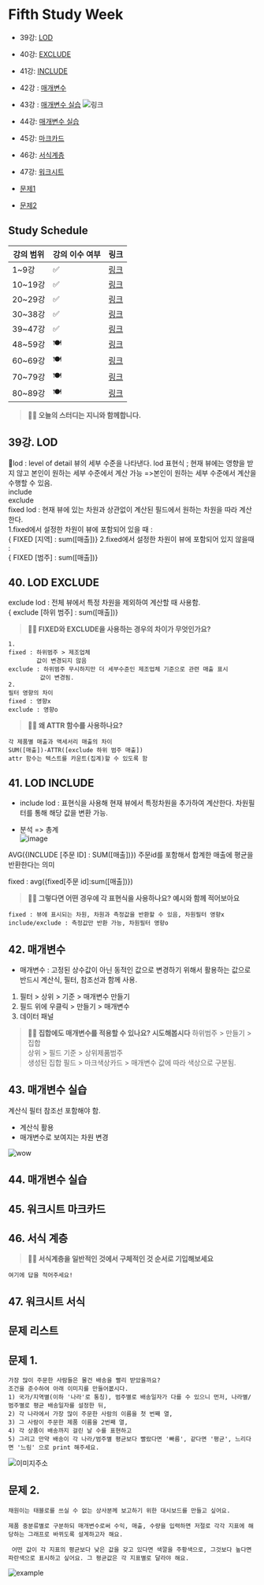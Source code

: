 # Fifth Study Week

- 39강: [LOD](#39강-lod)

- 40강: [EXCLUDE](#40-lod-exclude)

- 41강: [INCLUDE](#41-lod-include)

- 42강 : [매개변수](#42-매개변수)

- 43강 : [매개변수 실습](#43-매개변수-실습) 
![링크](https://youtu.be/GJvB8hBqeE8?si=3jIj1iymZHZ7mBam)

- 44강: [매개변수 실습](#44-매개변수-실습)

- 45강: [마크카드](#45-워크시트-마크카드)

- 46강: [서식계층](#46-서식-계층)

- 47강: [워크시트](#47-워크시트-서식)

- [문제1](#문제-1)

- [문제2](#문제-2)

## Study Schedule

| 강의 범위     | 강의 이수 여부 | 링크                                                                                                        |
|--------------|---------|-----------------------------------------------------------------------------------------------------------|
| 1~9강        |  ✅      | [링크](https://www.youtube.com/watch?v=AXkaUrJs-Ko&list=PL87tgIIryGsa5vdz6MsaOEF8PK-YqK3fz&index=84)       |
| 10~19강      | ✅      | [링크](https://www.youtube.com/watch?v=AXkaUrJs-Ko&list=PL87tgIIryGsa5vdz6MsaOEF8PK-YqK3fz&index=75)       |
| 20~29강      | ✅      | [링크](https://www.youtube.com/watch?v=AXkaUrJs-Ko&list=PL87tgIIryGsa5vdz6MsaOEF8PK-YqK3fz&index=65)       |
| 30~38강      | ✅      | [링크](https://www.youtube.com/watch?v=e6J0Ljd6h44&list=PL87tgIIryGsa5vdz6MsaOEF8PK-YqK3fz&index=55)       |
| 39~47강      | ✅      | [링크](https://www.youtube.com/watch?v=AXkaUrJs-Ko&list=PL87tgIIryGsa5vdz6MsaOEF8PK-YqK3fz&index=45)       |
| 48~59강      | 🍽️      | [링크](https://www.youtube.com/watch?v=AXkaUrJs-Ko&list=PL87tgIIryGsa5vdz6MsaOEF8PK-YqK3fz&index=35)       |
| 60~69강      | 🍽️      | [링크](https://www.youtube.com/watch?v=AXkaUrJs-Ko&list=PL87tgIIryGsa5vdz6MsaOEF8PK-YqK3fz&index=25)       |
| 70~79강      | 🍽️      | [링크](https://www.youtube.com/watch?v=AXkaUrJs-Ko&list=PL87tgIIryGsa5vdz6MsaOEF8PK-YqK3fz&index=15)       |
| 80~89강      | 🍽️      | [링크](https://www.youtube.com/watch?v=AXkaUrJs-Ko&list=PL87tgIIryGsa5vdz6MsaOEF8PK-YqK3fz&index=5)        |


<!-- 여기까진 그대로 둬 주세요-->

> **🧞‍♀️ 오늘의 스터디는 지니와 함께합니다.**


## 39강. LOD
lod : level of detail
뷰의 세부 수준을 나타낸다. 
lod 표현식 ; 현재 뷰에는 영향을 받지 않고 본인이 원하는 세부 수준에서 계산 가능
=>본인이 원하는 세부 수준에서 계산을 수행할 수 있음.    
include    
exclude    
fixed lod : 현재 뷰에 있는 차원과 상관없이 계산된 필드에서 원하는 차원을 따라 계산한다.    
1.fixed에서 설정한 차원이 뷰에 포함되어 있을 때 :     
{ FIXED  [지역] : sum([매출])}
2.fixed에서 설정한 차원이 뷰에 포함되어 있지 않을때 :   
{ FIXED  [범주] : sum([매출])}

<!-- INCLUDE, EXCLUDE, FIXED 등 본 강의에서 알게 된 LOD 표현식에 대해 알게 된 점을 적어주세요. -->


## 40. LOD EXCLUDE

<!-- INCLUDE, EXCLUDE, FIXED 등 본 강의에서 알게 된 LOD 표현식에 대해 알게 된 점을 적고, 아래 두 질문에 답해보세요 :) -->
exclude lod : 전체 뷰에서 특정 차원을 제외하여 계산할 때 사용함.    
{ exclude [하위 범주] : sum([매출])}
> **🧞‍♀️ FIXED와 EXCLUDE을 사용하는 경우의 차이가 무엇인가요?**

```
1.     
fixed : 하위범주 > 제조업체    
        값이 변경되지 않음    
exclude : 하위범주 무시하지만 더 세부수준인 제조업체 기준으로 관련 매출 표시
         값이 변경됨.
2.   
필터 영향의 차이     
fixed : 영향x
exclude : 영향o
```

> **🧞‍♀️ 왜 ATTR 함수를 사용하나요?**

```
각 제품별 매출과 액세서리 매출의 차이
SUM([매출])-ATTR([exclude 하위 범주 매출])
attr 함수는 텍스트를 카운트(집계)할 수 있도록 함
```


## 41. LOD INCLUDE

<!-- INCLUDE, EXCLUDE, FIXED 등 본 강의에서 알게 된 LOD 표현식에 대해 알게 된 점을 적고, 아래 두 질문에 답해보세요 :) -->
- include lod : 표현식을 사용해 현재 뷰에서 특정차원을 추가하여 계산한다. 차원필터를 통해 해당 값을 변환 가능.    

- 분석 => 총계    
![image](../tableau/image/image%20copy%206.png)    


AVG({INCLUDE [주문 ID] : SUM([매출])})
주문id를 포함해서 합계한 매출에 평균을 반환한다는 의미 

fixed : avg({fixed[주문 id]:sum([매출])})  
> **🧞‍♀️ 그렇다면 어떤 경우에 각 표현식을 사용하나요? 예시와 함께 적어보아요**


```
fixed : 뷰에 표시되는 차원, 차원과 측정값을 반환할 수 있음, 차원필터 영향x    
include/exclude : 측정값만 반환 가능, 차원필터 영향o 
```

## 42. 매개변수

<!-- 매개변수에 대해 알게 된 점을 적어주세요 -->
- 매개변수 : 고정된 상수값이 아닌 동적인 값으로 변경하기 위해서 활용하는 값으로 반드시 계산식, 필터, 참조선과 함께 사용. 

1. 필터 > 상위 > 기준 > 매개변수 만들기   
2. 필드 위에 우클릭 > 만들기 > 매개변수
3. 데이터 패널 

> **🧞‍♀️ 집합에도 매개변수를 적용할 수 있나요? 시도해봅시다**
하위범주 > 만들기 > 집합    
상위 > 필드 기준 > 상위제품범주    
생성된 집합 필드 > 마크색상카드 > 매개변수 값에 따라 색상으로 구분됨.   

## 43. 매개변수 실습
<!-- 영상 묶음에 포함되지 않아 찾기 어려우실까 링크를 아래에 첨부하겠습니다. 수강 후 삭제해주세요-->
계산식 필터 참조선 포함해야 함.    
- 계산식 활용
- 매개변수로 보여지는 차원 변경    

![wow](../tableau/image/image%20copy%207.png)


## 44. 매개변수 실습

<!-- 매개변수에 대해 알게 된 점을 적어주세요 -->

## 45. 워크시트 마크카드

<!-- 마크카드에 대해 알게 된 점을 적어주세요 -->


## 46. 서식 계층

<!-- 서식계층에 대해 알게 된 점을 적어주세요 -->

> **🧞‍♀️ 서식계층을 일반적인 것에서 구체적인 것 순서로 기입해보세요**


```
여기에 답을 적어주세요!
```


## 47. 워크시트 서식

<!-- 워크시트 서식에 대해 알게 된 점을 적어주세요!-->



## 문제 리스트



## 문제 1.

```
가장 많이 주문한 사람들은 물건 배송을 빨리 받았을까요?
조건을 준수하여 아래 이미지를 만들어봆시다.
1) 국가/지역별(이하 '나라'로 통칭), 범주별로 배송일자가 다를 수 있으니 먼저, 나라별/범주별로 평균 배송일자를 설정한 뒤,
2) 각 나라에서 가장 많이 주문한 사람의 이름을 첫 번째 열,
3) 그 사람이 주문한 제품 이름을 2번째 열,
4) 각 상품이 배송까지 걸린 날 수를 표현하고
5) 그리고 만약 배송이 각 나라/범주별 평균보다 빨랐다면 '빠름', 같다면 '평균', 느리다면 '느림' 으로 print 해주세요. 
```

![이미지주소](https://github.com/yousrchive/BUSINESS-INTELLIGENCE-TABLEAU/blob/main/study/img/2nd%20study/%E1%84%89%E1%85%B3%E1%84%8F%E1%85%B3%E1%84%85%E1%85%B5%E1%86%AB%E1%84%89%E1%85%A3%E1%86%BA%202024-08-13%20%E1%84%8B%E1%85%A9%E1%84%8C%E1%85%A5%E1%86%AB%2010.12.36.png?raw=true)

<!-- 여기까지 오는 과정 중 알게 된 점을 기입하고, 결과는 시트 명을 본인 이름으로 바꾸어 표시해주세요.-->

## 문제 2.

```
채원이는 태블로를 쓰실 수 없는 상사분께 보고하기 위한 대시보드를 만들고 싶어요. 

제품 중분류별로 구분하되 매개변수로써 수익, 매출, 수량을 입력하면 저절로 각각 지표에 해당하는 그래프로 바뀌도록 설계하고자 해요.

 어떤 값이 각 지표의 평균보다 낮은 값을 갖고 있다면 색깔을 주황색으로, 그것보다 높다면 파란색으로 표시하고 싶어요. 그 평균값은 각 지표별로 달라야 해요.
```

![example](https://github.com/yousrchive/BUSINESS-INTELLIGENCE-TABLEAU/blob/main/study/img/2nd%20study/%E1%84%83%E1%85%A1%E1%84%8B%E1%85%AE%E1%86%AB%E1%84%85%E1%85%A9%E1%84%83%E1%85%B3.png?raw=true)

<!-- 예시 사진은 지워주세요-->